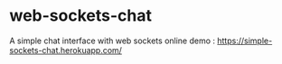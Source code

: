 # web-sockets-chat
A simple chat interface with web sockets
online demo :  https://simple-sockets-chat.herokuapp.com/
